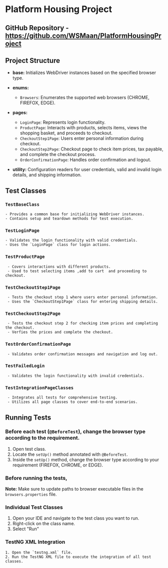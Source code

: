 # Platform Housing Project

## GitHub Repository - https://github.com/WSMaan/PlatformHousingProject

## Project Structure

- **base:** Initializes WebDriver instances based on the specified browser type.
- **enums:**
    - `Browsers`: Enumerates the supported web browsers (CHROME, FIREFOX, EDGE).
- **pages:**
    - `LoginPage`: Represents login functionality.
    - `ProductPage`: Interacts with products, selects items, views the shopping basket, and proceeds to checkout.
    - `CheckoutStep1Page`: Users enter personal information during checkout.
    - `CheckoutStep2Page`: Checkout page to check item prices, tax payable, and complete the checkout process.
    - `OrderConfirmationPage`: Handles order confirmation and logout.

- **utility:** Configuration readers for user credentials, valid and invalid login details, and shipping information.

## Test Classes

### `TestBaseClass`

    - Provides a common base for initializing WebDriver instances.
    - Contains setup and teardown methods for test execution.

### `TestLoginPage`

    - Validates the login functionality with valid credentials.
    - Uses the `LoginPage` class for login actions.

### `TestProductPage`

     - Covers interactions with different products.
     - Used to test selecting items ,add to cart  and proceeding to checkout.

### `TestCheckoutStep1Page`

     - Tests the checkout step 1 where users enter personal information.
     - Uses the `CheckoutStep1Page` class for entering shipping details.

### `TestCheckoutStep2Page`

     - Tests the checkout step 2 for checking item prices and completing the checkout.
     - Verfies the prices and complete the checkout.

### `TestOrderConfirmationPage`

     - Validates order confirmation messages and navigation and log out.

### `TestFailedLogin`

     - Validates the login functionality with invalid credentials.

### `TestIntegrationPageClasses`

     - Integrates all tests for comprehensive testing.
     - Utilizes all page classes to cover end-to-end scenarios.

## Running Tests

### Before each test (`@BeforeTest`), change the browser type according to the requirement.

1. Open test class.
2. Locate the `setUp()` method annotated with `@BeforeTest`.
3. Inside the `setUp()` method, change the browser type according to your requirement (FIREFOX, CHROME, or EDGE).


### Before running the tests,

**Note:** Make sure to update paths to browser executable files in the `browsers.properties` file.

### Individual Test Classes

1. Open your IDE and navigate to the test class you want to run.
2. Right-click on the class name.
3. Select "Run"

### TestNG XML Integration

    1. Open the `testng.xml` file.
    2. Run the TestNG XML file to execute the integration of all test classes.



   
